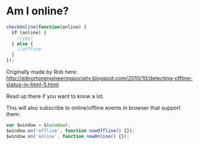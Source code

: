 # Am I online?

```javascript
checkOnline(function(online) {
  if (online) {
    //yay!
  } else {
    //offline
  }
});
```

Originally made by Rob here: http://ednortonengineeringsociety.blogspot.com/2010/10/detecting-offline-status-in-html-5.html

Read up there if you want to know a lot.

This will also subscribe to online/offline events in browser that support them:
```javascript
var $window = $(window);
$window.on('offline', function nowOffline() {});
$window.on('online', function nowOnline() {});
```
